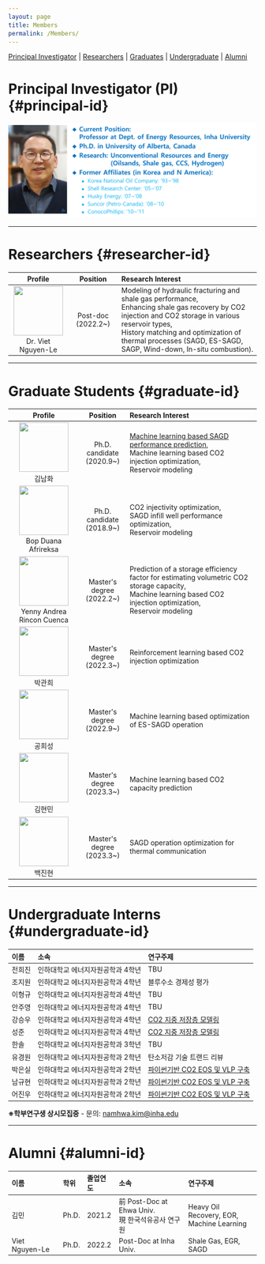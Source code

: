 ```yaml
---
layout: page
title: Members
permalink: /Members/
---
```


[Principal Investigator](#principal-id) | [Researchers](#researcher-id) | [Graduates](#graduate-id) | [Undergraduate](#undergraduate-id) | [Alumni](#alumni-id)

# Principal Investigator (PI) {#principal-id}

![Principal Investigator](https://github.com/Inha-ERE/cure.github.io/blob/main/_images/dr_shin.PNG?raw=true)

---

# Researchers {#researcher-id}

| Profile  | Position |Research Interest  |
| :------:|:-------:|:--------|
|<img src = 'https://github.com/PetroInha/petroinha.github.io/blob/main/_images/Dooly.PNG' width = 100 height = 100)> <br> Dr. Viet Nguyen-Le  | Post-doc (2022.2~) | Modeling of hydraulic fracturing and shale gas performance, <br> Enhancing shale gas recovery by CO2 injection and CO2 storage in various reservoir types, <br> History matching and optimization of thermal processes (SAGD, ES-SAGD, SAGP, Wind-down, In-situ combustion).|

---

# Graduate Students {#graduate-id}

| Profile  | Position |Research Interest             |
| :------:|:-------:|:-----------------|
|<img src = 'https://github.com/PetroInha/petroinha.github.io/blob/main/_images/Dooly.PNG' width = 100 height = 100)> <br> 김남화  |  Ph.D. candidate <br>(2020.9~) | [Machine learning based SAGD performance prediction](https://www.sciencedirect.com/science/article/pii/S2949891023006449?via%3Dihub), <br> Machine learning based CO2 injection optimization, <br>  Reservoir modeling |
|<img src = 'https://github.com/PetroInha/petroinha.github.io/blob/main/_images/Dooly.PNG' width = 100 height = 100)> <br> Bop Duana Afrireksa |  Ph.D. candidate <br>(2018.9~) | CO2 injectivity optimization, <br> SAGD infill well performance optimization, <br>  Reservoir modeling |
|<img src = 'https://github.com/PetroInha/petroinha.github.io/blob/main/_images/Dooly.PNG' width = 100 height = 100)> <br> Yenny Andrea Rincon Cuenca  |  Master's degree <br>(2022.2~) | Prediction of a storage efficiency factor for estimating volumetric CO2 storage capacity, <br> Machine learning based CO2 injection optimization, <br>  Reservoir modeling |
|<img src = 'https://github.com/PetroInha/petroinha.github.io/blob/main/_images/Dooly.PNG' width = 100 height = 100)> <br> 박관희 |  Master's degree <br>(2022.3~) | Reinforcement learning based CO2 injection optimization |
|<img src = 'https://github.com/PetroInha/petroinha.github.io/blob/main/_images/Dooly.PNG' width = 100 height = 100)> <br> 공희성 |  Master's degree <br>(2022.9~) | Machine learning based optimization of ES-SAGD operation |
|<img src = 'https://github.com/PetroInha/petroinha.github.io/blob/main/_images/Dooly.PNG' width = 100 height = 100)> <br> 김현민 |  Master's degree <br>(2023.3~) | Machine learning based CO2 capacity prediction |
|<img src = 'https://github.com/PetroInha/petroinha.github.io/blob/main/_images/Dooly.PNG' width = 100 height = 100)> <br> 백진현 |  Master's degree <br>(2023.3~) | SAGD operation optimization for thermal communication |

  
---

# Undergraduate Interns {#undergraduate-id}

| 이름 | 소속  | 연구주제 |
| :------------ |:---------------| :-----|
| 전희진 | 인하대학교 에너지자원공학과 4학년 | TBU |
| 조지원 | 인하대학교 에너지자원공학과 4학년 | 블루수소 경제성 평가 |
| 이형규 | 인하대학교 에너지자원공학과 4학년 | TBU |
| 안주영 | 인하대학교 에너지자원공학과 4학년 | TBU |
| 강승우 | 인하대학교 에너지자원공학과 4학년 | [CO2 지중 저장층 모델링](https://github.com/PetroInha/Inha_CO2_geostats) |
| 성준   | 인하대학교 에너지자원공학과 4학년 |  [CO2 지중 저장층 모델링](https://github.com/PetroInha/Inha_CO2_geostats) |
| 한솔   | 인하대학교 에너지자원공학과 3학년 | TBU |
| 유경원 | 인하대학교 에너지자원공학과 2학년 | 탄소저감 기술 트랜드 리뷰 |
| 박은실 | 인하대학교 에너지자원공학과 2학년 | [파이썬기반 CO2 EOS 및 VLP 구축](https://github.com/PetroInha/Inha_CO2_VLP) |
| 남규현 | 인하대학교 에너지자원공학과 2학년 | [파이썬기반 CO2 EOS 및 VLP 구축](https://github.com/PetroInha/Inha_CO2_VLP)  |
| 어진우 | 인하대학교 에너지자원공학과 2학년 | [파이썬기반 CO2 EOS 및 VLP 구축](https://github.com/PetroInha/Inha_CO2_VLP)  |

**※학부연구생 상시모집중** - 문의: namhwa.kim@inha.edu


--- 
# Alumni {#alumni-id}

| 이름  | 학위   | 졸업연도 | 소속                | 연구주제 |
| :-----|:------|:--------- |:------------------| :----------------|
| 김민  | Ph.D. |2021.2     | 前 Post-Doc at Ehwa Univ.  <br> 現 한국석유공사 연구원 | Heavy Oil Recovery, EOR, <br> Machine Learning | 
|Viet Nguyen-Le|Ph.D.|2022.2 | Post-Doc at Inha Univ.| Shale Gas, EGR, SAGD|